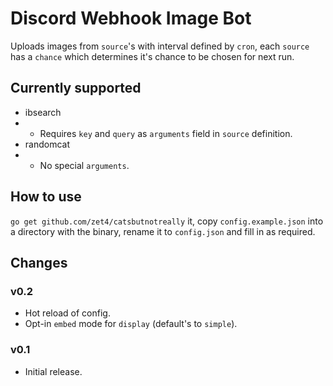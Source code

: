 # Discord Webhook Image Bot

Uploads images from `source`'s with interval defined by `cron`, each `source` has a `chance` which determines it's chance to be chosen for next run.

## Currently supported

 * ibsearch 
 * * Requires `key` and `query` as `arguments` field in `source` definition.
 * randomcat
 * * No special `arguments`.

## How to use

`go get github.com/zet4/catsbutnotreally` it, copy `config.example.json` into a directory with the binary, rename it to `config.json` and fill in as required.


## Changes

### v0.2

 * Hot reload of config.
 * Opt-in `embed` mode for `display` (default's to `simple`).

### v0.1

 * Initial release.